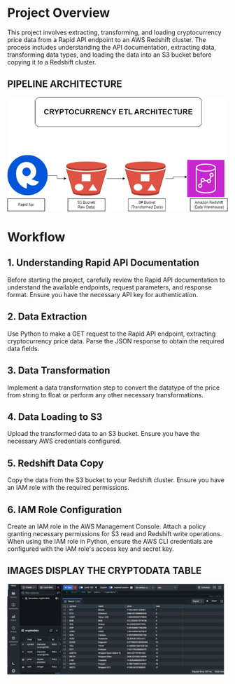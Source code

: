 
# Project Overview
This project involves extracting, transforming, and loading cryptocurrency price data from a Rapid API endpoint to an AWS Redshift cluster. The process includes understanding the API documentation, extracting data, transforming data types, and loading the data into an S3 bucket before copying it to a Redshift cluster.

## PIPELINE ARCHITECTURE
![Alt text](cryto.drawio.png)

# Workflow
## 1. Understanding Rapid API Documentation
Before starting the project, carefully review the Rapid API documentation to understand the available endpoints, request parameters, and response format. Ensure you have the necessary API key for authentication.

## 2. Data Extraction
Use Python to make a GET request to the Rapid API endpoint, extracting cryptocurrency price data. Parse the JSON response to obtain the required data fields.

## 3. Data Transformation
Implement a data transformation step to convert the datatype of the price from string to float or perform any other necessary transformations.

## 4. Data Loading to S3
Upload the transformed data to an S3 bucket. Ensure you have the necessary AWS credentials configured.

## 5. Redshift Data Copy
Copy the data from the S3 bucket to your Redshift cluster. Ensure you have an IAM role with the required permissions.

## 6. IAM Role Configuration
Create an IAM role in the AWS Management Console.
Attach a policy granting necessary permissions for S3 read and Redshift write operations.
When using the IAM role in Python, ensure the AWS CLI credentials are configured with the IAM role's access key and secret key.

## IMAGES DISPLAY THE CRYPTODATA TABLE
![Alt text](cryptoredshift.png)



